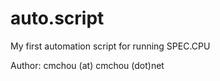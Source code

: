 auto.script
===========

My first automation script for running SPEC.CPU

Author: cmchou (at) cmchou (dot)net
